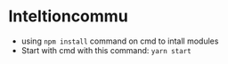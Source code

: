 # Inteltioncommu
- using `npm install` command on cmd to intall modules
- Start with cmd with this command: `yarn start`
